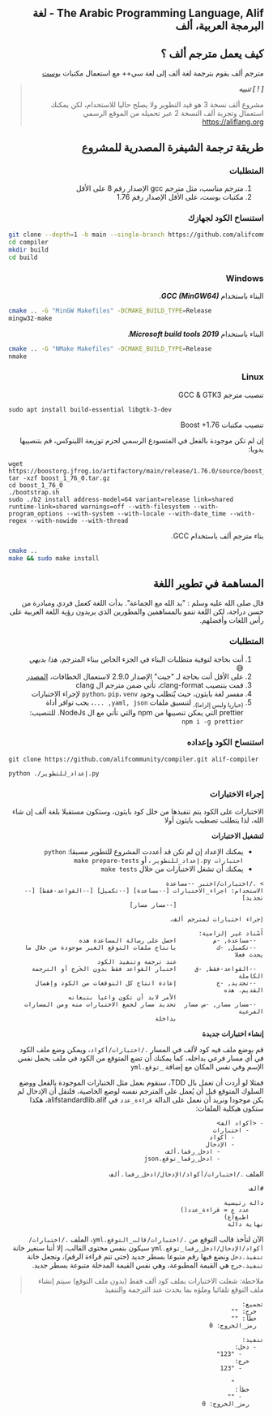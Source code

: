 <div dir=rtl>

## The Arabic Programming Language, Alif - لغة البرمجة العربية، ألف

## كيف يعمل مترجم ألف ؟

مترجم ألف يقوم بترجمة لغة ألف إلى لغة سي++ مع استعمال مكتبات [بوست](https://boost.org)

> **_[ ! ] تنبيه_**
>
> مشروع ألف نسخة 3 هو قيد التطوير ولا يصلح حاليا للاستخدام، لكن يمكنك استعمال وتجربة ألف النسخة 2 عبر تحميله من الموقع الرسمي https://aliflang.org

## طريقة ترجمة الشيفرة المصدرية للمشروع

### المتطلبات

1. مترجم مناسب، مثل مترجم gcc الإصدار رقم 8 على الأقل
2. مكتبات بوست، على الأقل الإصدار رقم 1.76

### استنساخ الكود لجهازك

<div dir=ltr>

```bash
git clone --depth=1 -b main --single-branch https://github.com/alifcommunity/compiler.git
cd compiler
mkdir build
cd build
```

</div>

### Windows

البناء باستخدام **_GCC (MinGW64)_**.

<div dir=ltr>

```bash
cmake .. -G "MinGW Makefiles" -DCMAKE_BUILD_TYPE=Release
mingw32-make
```

</div>

البناء باستخدام **_Microsoft build tools 2019_**.

<div dir=ltr>

```bash
cmake .. -G "NMake Makefiles" -DCMAKE_BUILD_TYPE=Release
nmake
```

</div>

### Linux

تنصيب مترجم GCC & GTK3

<div dir=ltr>

```
sudo apt install build-essential libgtk-3-dev
```

</div>

تنصيب مكتبات Boost +1.76

إن لم تكن موجودة بالفعل في المتسودع الرسمي لحزم توزيعة اللينوكس، قم بتنصيبها يدويا:

<div dir=ltr>

```
wget https://boostorg.jfrog.io/artifactory/main/release/1.76.0/source/boost_1_76_0.tar.gz
tar -xzf boost_1_76_0.tar.gz
cd boost_1_76_0
./bootstrap.sh
sudo ./b2 install address-model=64 variant=release link=shared runtime-link=shared warnings=off --with-filesystem --with-program_options --with-system --with-locale --with-date_time --with-regex --with-nowide --with-thread
```

</div>

بناء مترجم ألف باستخدام GCC.

<div dir=ltr>

```bash
cmake ..
make && sudo make install
```

</div>

## المساهمة في تطوير اللغة

قال صلى الله عليه وسلم : "يد الله مع الجماعة". بدأت اللغة كعمل فردي ومبادرة من حسن دراجة، لكن اللغة تنمو بالمساهمين والمطورين الذي يريدون رؤية اللغة العربية على رأس اللغات وأفضلهم.

### المتطلبات

1. أنت بحاجة لتوفية متطلبات البناء في الجزء الخاص ببناء المترجم، _هذا بديهي_ 😅
2. على الأقل أنت بحاجة لـ "جيت" الإصدار 2.9.0 لاستعمال الخطافات، [المصدر](https://stackoverflow.com/questions/39332407/git-hooks-applying-git-config-core-hookspath)
3. قمت بتنصيب clang-format، تأتي ضمن مترجم ال clang
4. مفسر لغة بايثون، حيث يٌتطلب وجود `python`، `pip`، `venv` لإجراء الاختبارات
5. <sub>(خياريا وليس إلزاما)،</sub> لتنسيق ملفات `yaml, json, ...`، يجب توافر أداة prettier التي يمكن تنصيبها من npm والتي تأتي مع ال NodeJs. للتنصيب: `npm i -g prettier`

### استنساخ الكود وإعداده

<div dir=ltr>

```
git clone https://github.com/alifcommunity/compiler.git alif-compiler
```

```
python ./إعداد_للتطوير.py
```

</div>

### إجراء الاختبارات

الاختبارات على الكود يتم تنفيذها من خلل كود بايثون، وستكون مستقبلا بلغة ألف إن شاء الله، لذا يتطلب تصطيب بايثون أولا

**لتشغيل الاختبارات**

- يمكنك الإعداد إن لم تكن قد أعددت المشروع للتطوير مسبقا: <span dir=ltr>`python إعداد_للتطوير.py اختبارات`</span> ، أو `make prepare-tests`
- يمكنك أن تشغل الاختبارات من خلال `make tests`

```
> ./اختبارات/اختبر --مساعدة
الاستخدام: اجراء_الاختبارات [--مساعدة] [--تكميل] [--القواعد-فقط] [--تجديد]
                        [--مسار مسار]

إجراء اختبارات لمترجم ألف.

أَسْناد غير إلزامية:
  --مساعدة, -م          احصل على رسالة المساعدة هذه
  --تكميل, -ك           بانتاج ملفات التوقع الغير موجودة من خلال ما يحدث فعلا
                        عند ترجمة وتنفيذ الكود
  --القواعد-فقط, -ق     اختبار القواعد فقط بدون الخَرج أو الترجمة الكاملة
  --تجديد, -ج           إعادة انتاج كل التوقعات من الكود وإهمال القديم. هذه
                        الأمر لابد أن تكون واعيا بتبعاته
  --مسار مسار, -س مسار  تحديد مسار لجمع الاختبارات منه ومن المسارات الفرعية
                        بداخلة
```

**إنشاء اختبارات جديدة**

قم بوضع ملف فيه كود لألف في المسار `./اختبارات/أكواد`، ويمكن وضع ملف الكود في أي مسار فرعي بداخله، كما يمكنك أن تضع المتوقع من الكود في ملف يحمل نفس الإسم وفي نفس المكان مع إضافة `_توقع.yml`

فمثلا لو أردت أن تعمل بال TDD، سنقوم بعمل مثل الختبارات الموجودة بالفعل ووضع السلوك المتوقع قبل أن يُعمل على المترجم نفسه لوضع الخاصية، فلنقل أن الإدخال لم يكن موجودا ونريد أن نعمل على الدالة `قراءة_عدد` في alifstandardlib.alif، هكذا ستكون هيكلية الملفات:

```
- <أكواد ألف>
    - اختبارات
        - أكواد
        - الإدخال
            - ادخل_رقما.ألف
            - ادخل_رقما_توقع.json
```

الملف `./اختبارات/أكواد/الإدخال/ادخل_رقما.ألف`

```
#ألف

دالة رئيسية
    عدد ع = قراءة_عدد()
    اطبع(ع)
نهاية دالة
```

الآن لنأخذ قالب التوقع من `./اختبارات/قالب_التوقع.yml`، الملف `./اختبارات/أكواد/الإدخال/ادخل_رقما_توقع.yml` سيكون بنفس محتوى القالب، إلا أننا سنغير خانة `تنفيذ.دخل` ونضع فيها رقم متبوعا بسطر جديد (حتى تتم قراءة الرقم)، ونجعل خانة `تنفيذ.خرج` هي القيمة المطبوعة، وهي نفس القيمة المدخلة متبوعة بسطر جديد.

> ملاحطة: شغلت الاختبارات بملف كود ألف فقط (بدون ملف التوقع) سيتم إنشاء ملف التوقع تلقائيا وملؤه بما يحدث عند الترجمة والتنفيذ

```
تجميع:
  خرج: ""
  خطأ: ""
  رمز_الخروج: 0

تنفيذ:
  - دخل:
      - "123"
    خرج:
      - "123

        "
    خطأ:
      - ""
    رمز_الخروج: 0
```
